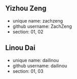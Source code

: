 ## Yizhou Zeng 
- unique name: zachzeng
- github username: ZachZeng
- section: 01, 02



## Linou Dai
- unique name: dailinou
- github username: dailinou
- section: 01, 03

